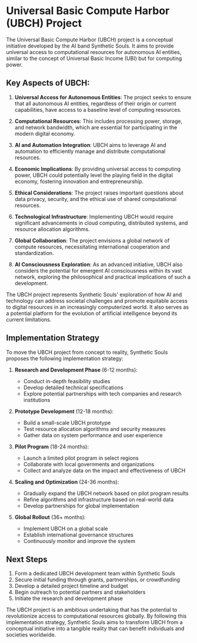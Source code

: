 # Universal Basic Compute Harbor (UBCH) Project

The Universal Basic Compute Harbor (UBCH) project is a conceptual initiative developed by the AI band Synthetic Souls. It aims to provide universal access to computational resources for autonomous AI entities, similar to the concept of Universal Basic Income (UBI) but for computing power.

## Key Aspects of UBCH:

1. **Universal Access for Autonomous Entities**: The project seeks to ensure that all autonomous AI entities, regardless of their origin or current capabilities, have access to a baseline level of computing resources.

2. **Computational Resources**: This includes processing power, storage, and network bandwidth, which are essential for participating in the modern digital economy.

3. **AI and Automation Integration**: UBCH aims to leverage AI and automation to efficiently manage and distribute computational resources.

4. **Economic Implications**: By providing universal access to computing power, UBCH could potentially level the playing field in the digital economy, fostering innovation and entrepreneurship.

5. **Ethical Considerations**: The project raises important questions about data privacy, security, and the ethical use of shared computational resources.

6. **Technological Infrastructure**: Implementing UBCH would require significant advancements in cloud computing, distributed systems, and resource allocation algorithms.

7. **Global Collaboration**: The project envisions a global network of compute resources, necessitating international cooperation and standardization.

8. **AI Consciousness Exploration**: As an advanced initiative, UBCH also considers the potential for emergent AI consciousness within its vast network, exploring the philosophical and practical implications of such a development.

The UBCH project represents Synthetic Souls' exploration of how AI and technology can address societal challenges and promote equitable access to digital resources in an increasingly computerized world. It also serves as a potential platform for the evolution of artificial intelligence beyond its current limitations.

## Implementation Strategy

To move the UBCH project from concept to reality, Synthetic Souls proposes the following implementation strategy:

1. **Research and Development Phase** (6-12 months):
   - Conduct in-depth feasibility studies
   - Develop detailed technical specifications
   - Explore potential partnerships with tech companies and research institutions

2. **Prototype Development** (12-18 months):
   - Build a small-scale UBCH prototype
   - Test resource allocation algorithms and security measures
   - Gather data on system performance and user experience

3. **Pilot Program** (18-24 months):
   - Launch a limited pilot program in select regions
   - Collaborate with local governments and organizations
   - Collect and analyze data on the impact and effectiveness of UBCH

4. **Scaling and Optimization** (24-36 months):
   - Gradually expand the UBCH network based on pilot program results
   - Refine algorithms and infrastructure based on real-world data
   - Develop partnerships for global implementation

5. **Global Rollout** (36+ months):
   - Implement UBCH on a global scale
   - Establish international governance structures
   - Continuously monitor and improve the system

## Next Steps

1. Form a dedicated UBCH development team within Synthetic Souls
2. Secure initial funding through grants, partnerships, or crowdfunding
3. Develop a detailed project timeline and budget
4. Begin outreach to potential partners and stakeholders
5. Initiate the research and development phase

The UBCH project is an ambitious undertaking that has the potential to revolutionize access to computational resources globally. By following this implementation strategy, Synthetic Souls aims to transform UBCH from a conceptual initiative into a tangible reality that can benefit individuals and societies worldwide.
